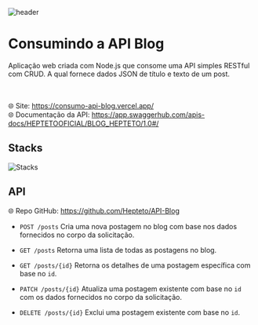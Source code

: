 ![header](https://64.media.tumblr.com/12ca7b73fa2efe7c430d911d4e62f487/84f40d067667fc17-a3/s2048x3072/1072e90413b907041d1e75a5dd4170c41b0db5f4.pnj)

# Consumindo a API Blog

Aplicação web criada com Node.js que consome uma API simples RESTful com CRUD. A qual fornece dados JSON de título e texto de um post.

<br /><br />
:globe_with_meridians: Site: https://consumo-api-blog.vercel.app/
<br />
:globe_with_meridians: Documentação da API: https://app.swaggerhub.com/apis-docs/HEPTETOOFICIAL/BLOG_HEPTETO/1.0#/

## Stacks
![Stacks](https://skillicons.dev/icons?i=nodejs,react,vite&perline=3)


## API
:globe_with_meridians: Repo GitHub: https://github.com/Hepteto/API-Blog

- `POST /posts`
Cria uma nova postagem no blog com base nos dados fornecidos no corpo da solicitação.

- `GET /posts`
Retorna uma lista de todas as postagens no blog.
    
- `GET /posts/{id}`
Retorna os detalhes de uma postagem específica com base no `id`.

- `PATCH /posts/{id}`
Atualiza uma postagem existente com base no `id` com os dados fornecidos no corpo da solicitação.

- `DELETE /posts/{id}`
Exclui uma postagem existente com base no `id`.
